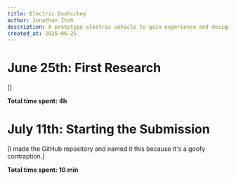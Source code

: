 ```yaml
---
title: Electric Doohickey
author: Jonathan Itoh
description: A prototype electric vehicle to gain experience and design an electric system for an ethanol-electric hybrid I want to build in the future. It's an array of 20 Nissan Leaf batteries managed by a BMS to power a motor controller connected to a 12kW hub motor (or a temporary hoverboard motor).
created_at: 2025-06-25
---
```


# June 25th: First Research

[]

**Total time spent: 4h**



# July 11th: Starting the Submission

[I made the GitHub repository and named it this because it's a goofy contraption.]

**Total time spent: 10 min**
